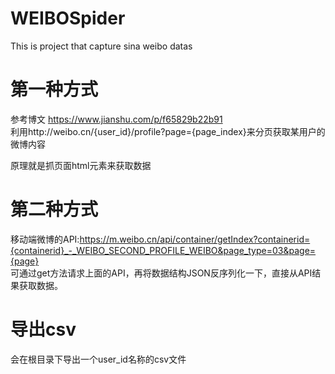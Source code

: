 # WEIBOSpider
This is project that capture sina weibo datas

# 第一种方式
参考博文 https://www.jianshu.com/p/f65829b22b91  
利用http://weibo.cn/{user_id}/profile?page={page_index}来分页获取某用户的微博内容

原理就是抓页面html元素来获取数据

# 第二种方式
移动端微博的API:https://m.weibo.cn/api/container/getIndex?containerid={containerid}_-_WEIBO_SECOND_PROFILE_WEIBO&page_type=03&page={page}   
可通过get方法请求上面的API，再将数据结构JSON反序列化一下，直接从API结果获取数据。

# 导出csv
会在根目录下导出一个user_id名称的csv文件
